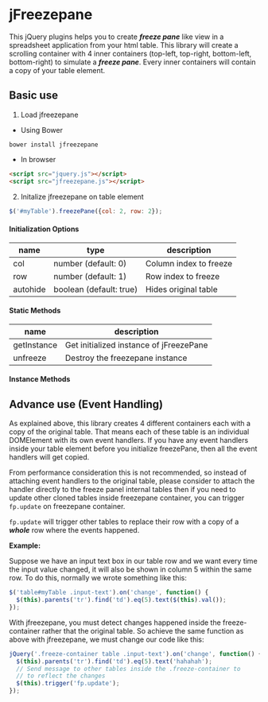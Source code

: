 # jFreezepane

This jQuery plugins helps you to create _**freeze pane**_ like view in a spreadsheet application
from your html table. This library will create a scrolling container with 4 inner containers
(top-left, top-right, bottom-left, bottom-right) to simulate a _**freeze pane**_. Every inner 
containers will contain a copy of your table element.

## Basic use

1. Load jfreezepane
  * Using Bower 
  ```
  bower install jfreezepane
  ```
  * In browser
  ```html
  <script src="jquery.js"></script>
  <script src="jfreezepane.js"></script>
  ```

2. Initalize jfreezepane on table element
  ```javascript
  $('#myTable').freezePane({col: 2, row: 2});
  ```

#### Initialization Options

| name  | type  | description |
|-------|-------|-------------|
| col   | number (default: 0) | Column index to freeze |
| row   | number (default: 1) | Row index to freeze |
| autohide | boolean (default: true) | Hides original table|

#### Static Methods

| name | description |
|------|-------------|
| getInstance | Get initialized instance of jFreezePane |
| unfreeze | Destroy the freezepane instance |

#### Instance Methods


## Advance use (Event Handling)

As explained above, this library creates 4 different containers each with a copy of the original table. That 
means each of these table is an individual DOMElement with its own event handlers. If you have any event handlers
inside your table element before you initialize freezePane, then all the event handlers will get copied. 

From performance consideration this is not recommended, so instead of attaching event handlers to the original table,
please consider to attach the handler directly to the freeze panel internal tables then if you need to update other
cloned tables inside freezepane container, you can trigger ```fp.update``` on freezepane container.
  
```fp.update``` will trigger other tables to replace their row with a copy of a _**whole**_ row where the events 
happened.
  
**Example:**
  
Suppose we have an input text box in our table row and we want every time the input value changed,
it will also be shown in column 5 within the same row. To do this, normally we wrote something like this:

```javascript
$('table#myTable .input-text').on('change', function() {
  $(this).parents('tr').find('td').eq(5).text($(this).val());
});
```
  
With jfreezepane, you must detect changes happened inside the freeze-container rather that the original table.
So achieve the same function as above with jfreezepane, we must change our code like this:

```javascript
jQuery('.freeze-container table .input-text').on('change', function() {
  $(this).parents('tr').find('td').eq(5).text('hahahah');
  // Send message to other tables inside the .freeze-container to
  // to reflect the changes
  $(this).trigger('fp.update');
});
```
